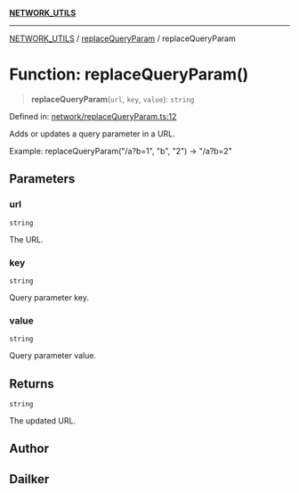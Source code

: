 [**NETWORK_UTILS**](../../README.md)

***

[NETWORK_UTILS](../../README.md) / [replaceQueryParam](../README.md) / replaceQueryParam

# Function: replaceQueryParam()

> **replaceQueryParam**(`url`, `key`, `value`): `string`

Defined in: [network/replaceQueryParam.ts:12](https://github.com/dailker/everyutil/blob/7c30ec40bbb398255a9be572db0a537e8bcb9c11/src/network/replaceQueryParam.ts#L12)

Adds or updates a query parameter in a URL.

Example: replaceQueryParam("/a?b=1", "b", "2") → "/a?b=2"

## Parameters

### url

`string`

The URL.

### key

`string`

Query parameter key.

### value

`string`

Query parameter value.

## Returns

`string`

The updated URL.

## Author

## Dailker
